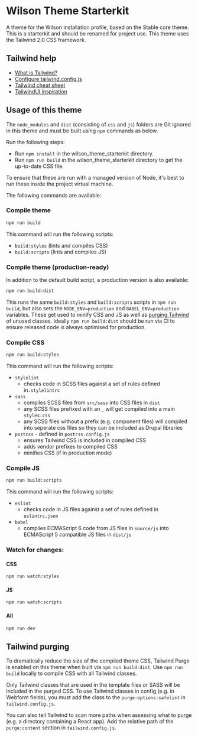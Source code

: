 # Wilson Theme Starterkit

A theme for the Wilson installation profile, based on the Stable core theme. This is a starterkit and should be renamed for project use. This
theme uses the Tailwind 2.0 CSS framework.

## Tailwind help

- [What is Tailwind?](https://tailwindcss.com/)
- [Configure tailwind.config.js](https://tailwindcss.com/docs/configuration)
- [Tailwind cheat sheet](https://nerdcave.com/tailwind-cheat-sheet)
- [TailwindUI inspiration](https://tailwindui.com/components)

## Usage of this theme

The `node_modules` and `dist` (consisting of `css` and `js`) folders are Git ignored in this theme and must be built using `npm` commands as below.

Run the following steps:

- Run `npm install` in the wilson_theme_starterkit directory.
- Run `npm run build` in the wilson_theme_starterkit directory to get the up-to-date CSS file.

To ensure that these are run with a managed version of Node, it's best to run these inside the project virtual machine.

The following commands are available:

### Compile theme
```bash
npm run build
```

This command will run the following scripts:
- `build:styles` (lints and compiles CSS)
- `build:scripts` (lints and compiles JS)

### Compile theme (production-ready)

In addition to the default build script, a production version is also available:

```bash
npm run build:dist
```

This runs the same `build:styles` and `build:scripts` scripts in `npm run build`, but also sets the `NODE_ENV=production` and `BABEL_ENV=production` variables. These get used to minify CSS and JS as well as [purging Tailwind](#tailwind-purging) of unused classes. Ideally `npm run build:dist` should be run via CI to ensure released code is always optimised for production.

### Compile CSS
```bash
npm run build:styles
```

This command will run the following scripts:
- `stylelint`
  - checks code in SCSS files against a set of rules defined in`.stylelintrc` 
- `sass`
  - compiles SCSS files from `src/sass` into CSS files in `dist`
  - any SCSS files prefixed with an `_` will get compiled into a main `styles.css`
  - any SCSS files without a prefix (e.g. component files) will compiled into seperate css files so they can be included as Drupal libraries
- `postcss` - defined in `postcss.config.js`
  - ensures Tailwind CSS is included in compiled CSS 
  - adds vendor prefixes to compiled CSS
  - minifies CSS (if in production mode)

### Compile JS
```bash
npm run build:scripts
```

This command will run the following scripts:
- `eslint`
  - checks code in JS files against a set of rules defined in `eslintrc.json`
- `babel`
  - compiles ECMAScript 6 code from JS files in `source/js` into ECMAScript 5 compatible JS files in `dist/js`

### Watch for changes:

#### CSS
```bash
npm run watch:styles
```

#### JS
```bash
npm run watch:scripts
```

#### All
```bash
npm run dev
```

## Tailwind purging

To dramatically reduce the size of the compiled theme CSS, Tailwind Purge is enabled on this theme when built via `npm run build:dist`. Use `npm run build` locally to compile CSS with all Tailwind classes.

Only Tailwind classes that are used in the template files or SASS will be included in the purged CSS. To use Tailwind classes in config (e.g. in Webform fields), you must add the class to the `purge:options:safelist` in `tailwind.config.js`.

You can also tell Tailwind to scan more paths when assessing what to purge (e.g. a directory containing a React app). Add the relative path of the `purge:content` section in `tailwind.config.js`.
